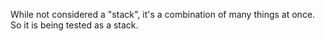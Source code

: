 While not considered a "stack", it's a combination of many things at once. So
it is being tested as a stack.
